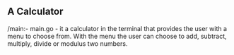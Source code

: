 

## A Calculator 
/main:- main.go - it a calculator in the terminal that provides the user with a menu to choose from. With the menu the user can choose to add, subtract, multiply, divide or modulus two numbers. 